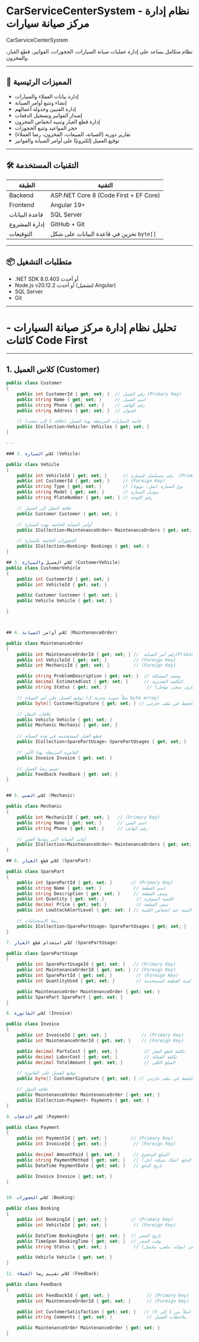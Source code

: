 # CarServiceCenterSystem - نظام إدارة مركز صيانة سيارات
CarServiceCenterSystem

  نظام متكامل يساعد على إدارة عمليات صيانة السيارات، الحجوزات، الفواتير، قطع الغيار، والمخزون.

---

## 🧩 المميزات الرئيسية

- إدارة بيانات العملاء والسيارات
- إنشاء وتتبع أوامر الصيانة
- إدارة الفنيين وجدولة أعمالهم
- إصدار الفواتير وتسجيل الدفعات
- إدارة قطع الغيار وتنبيه انخفاض المخزون
- حجز المواعيد وتتبع الحجوزات
- تقارير دورية (الصيانة، المبيعات، المخزون، رضا العملاء)
- توقيع العميل إلكترونيًا على أوامر الصيانة والفواتير

---

## 🛠️ التقنيات المستخدمة

| الطبقة | التقنية |
|--------|----------|
| Backend | ASP.NET Core 8 (Code First + EF Core) |
| Frontend | Angular 19+ |
| قاعدة البيانات | SQL Server |
| إدارة المشروع | GitHub + Git |
| التوقيعات | تخزين في قاعدة البيانات على شكل `byte[]` |

---
📦 متطلبات التشغيل
---
- .NET SDK 8.0.403 أو أحدث
- Node.js v20.12.2 أو أحدث (لتشغيل Angular)
- SQL Server
- Git

---
# تحليل نظام إدارة مركز صيانة السيارات - كائنات Code First

---

## 1. كلاس العميل (Customer)

```csharp
public class Customer
{
    public int CustomerId { get; set; }  // رقم العميل (Primary Key)
    public string Name { get; set; }     // اسم العميل
    public string Phone { get; set; }    // رقم الهاتف
    public string Address { get; set; }  // العنوان

    // قائمة السيارات المرتبطة بهذا العميل (علاقة 1 إلى متعدد)
    public ICollection<Vehicle> Vehicles { get; set; }
}

---

### 2. كلاس السيارة (Vehicle)

public class Vehicle
{
    public int VehicleId { get; set; }      // رقم متسلسل للسيارة  (Primary Key)
    public int CustomerId { get; set; }     // (Foreign Key) 
    public string Type { get; set; }        // نوع السيارة (مثل: تويوتا)
    public string Model { get; set; }       // موديل السيارة
    public string PlateNumber { get; set; } // رقم اللوحة

    // علاقة التنقل إلى العميل
    public Customer Customer { get; set; }

    // أوامر الصيانة الخاصة بهذه السيارة
    public ICollection<MaintenanceOrder> MaintenanceOrders { get; set; }

    // الحجوزات الخاصة بالسيارة
    public ICollection<Booking> Bookings { get; set; }
}

## 3. كلاس العميل والسيارة (CustomerVehicle)
public class CustomerVehicle
{
    public int CustomerId { get; set; }
    public int VehicleId { get; set; }

    public Customer Customer { get; set; }
    public Vehicle Vehicle { get; set; }

}



## 4. كلاس أوامر الصيانة (MaintenanceOrder)

public class MaintenanceOrder
{
    public int MaintenanceOrderId { get; set; } //  رقم أمر الصيانة(Primary Key)
    public int VehicleId { get; set; }          // (Foreign Key)
    public int MechanicId { get; set; }         // (Foreign Key)

    public string ProblemDescription { get; set; }  // وصف المشكلة
    public decimal EstimatedCost { get; set; }      // التكلفة التقديرية
    public string Status { get; set; }               // حالة الطلب (جاري، منجز، مؤجل)

    // توقيع العميل على أمر الصيانة (مثلاً صورة مخزنة كـ byte array)
    public byte[] CustomerSignature { get; set; } // تم الغاءها سيتم الحفظ في ملف خارجي

    // علاقات التنقل
    public Vehicle Vehicle { get; set; }
    public Mechanic Mechanic { get; set; }
    
    // قطع الغيار المستخدمة في هذه الصيانة
    public ICollection<SparePartUsage> SparePartUsages { get; set; }

    // الفاتورة المرتبطة بهذا الأمر
    public Invoice Invoice { get; set; }

    // تقييم رضا العميل
    public Feedback Feedback { get; set; }
}


## 5. كلاس الفني (Mechanic)

public class Mechanic
{
    public int MechanicId { get; set; }   // (Primary Key)
    public string Name { get; set; }      // اسم الفني
    public string Phone { get; set; }     // رقم الهاتف

    // أوامر الصيانة التي ينفذها الفني
    public ICollection<MaintenanceOrder> MaintenanceOrders { get; set; }
}

## 6. كلاس قطع الغيار (SparePart)

public class SparePart
{
    public int SparePartId { get; set; }       // (Primary Key)
    public string Name { get; set; }            // اسم القطعة
    public string Description { get; set; }     // وصف القطعة
    public int Quantity { get; set; }            // الكمية المتوفرة
    public decimal Price { get; set; }           // سعر القطعة
    public int LowStockAlertLevel { get; set; } // مستوى التنبيه عند انخفاض الكمية

    // ربط الاستخدامات
    public ICollection<SparePartUsage> SparePartUsages { get; set; }
}

7. كلاس استخدام قطع الغيار (SparePartUsage)

public class SparePartUsage
{
    public int SparePartUsageId { get; set; }   // (Primary Key)
    public int MaintenanceOrderId { get; set; } // (Foreign Key)
    public int SparePartId { get; set; }         // (Foreign Key)
    public int QuantityUsed { get; set; }        // كمية القطعة المستخدمة

    public MaintenanceOrder MaintenanceOrder { get; set; }
    public SparePart SparePart { get; set; }
}

8. كلاس الفاتورة (Invoice)

public class Invoice
{
    public int InvoiceId { get; set; }             // (Primary Key)
    public int MaintenanceOrderId { get; set; }    // (Foreign Key)

    public decimal PartsCost { get; set; }          // تكلفة قطع الغيار
    public decimal LaborCost { get; set; }          // تكلفة العمالة
    public decimal TotalAmount { get; set; }        // المبلغ الكلي

    // توقيع العميل على الفاتورة
    public byte[] CustomerSignature { get; set; } // تم الغاءها سيتم الحفظ في ملف خارجي

    // علاقة التنقل
    public MaintenanceOrder MaintenanceOrder { get; set; }
    public ICollection<Payment> Payments { get; set; }
}

9. كلاس الدفعات (Payment)

public class Payment
{
    public int PaymentId { get; set; }         // (Primary Key)
    public int InvoiceId { get; set; }          // (Foreign Key)

    public decimal AmountPaid { get; set; }     // المبلغ المدفوع
    public string PaymentMethod { get; set; }   // طريقة الدفع (نقدًا، شبكة، أجل)
    public DateTime PaymentDate { get; set; }   // تاريخ الدفع

    public Invoice Invoice { get; set; }
}


10. كلاس الحجوزات (Booking)

public class Booking
{
    public int BookingId { get; set; }         // (Primary Key)
    public int VehicleId { get; set; }          // (Foreign Key)

    public DateTime BookingDate { get; set; }  // تاريخ الحجز
    public TimeSpan BookingTime { get; set; }  // وقت الحجز
    public string Status { get; set; }          // حالة الحجز (مؤكد، ملغي، مكتمل)

    public Vehicle Vehicle { get; set; }
}

11. كلاس تقييم رضا العملاء (Feedback)

public class Feedback
{
    public int FeedbackId { get; set; }              // (Primary Key)
    public int MaintenanceOrderId { get; set; }      // (Foreign Key)

    public int CustomerSatisfaction { get; set; }   // درجة الرضا (مثلاً من 1 إلى 5)
    public string Comments { get; set; }             // ملاحظات العميل

    public MaintenanceOrder MaintenanceOrder { get; set; }
}

